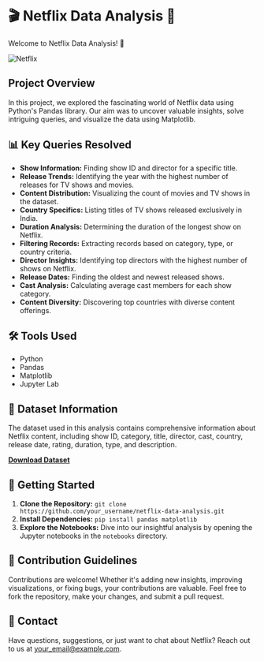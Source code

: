 # 🎬 Netflix Data Analysis 🍿

Welcome to Netflix Data Analysis! 🌟

![Netflix](https://media.giphy.com/media/8L0Pky6C83SzkzU55a/giphy.gif)

## Project Overview

In this project, we explored the fascinating world of Netflix data using Python's Pandas library. Our aim was to uncover valuable insights, solve intriguing queries, and visualize the data using Matplotlib.

## 📊 Key Queries Resolved

- **Show Information:** Finding show ID and director for a specific title.
- **Release Trends:** Identifying the year with the highest number of releases for TV shows and movies.
- **Content Distribution:** Visualizing the count of movies and TV shows in the dataset.
- **Country Specifics:** Listing titles of TV shows released exclusively in India.
- **Duration Analysis:** Determining the duration of the longest show on Netflix.
- **Filtering Records:** Extracting records based on category, type, or country criteria.
- **Director Insights:** Identifying top directors with the highest number of shows on Netflix.
- **Release Dates:** Finding the oldest and newest released shows.
- **Cast Analysis:** Calculating average cast members for each show category.
- **Content Diversity:** Discovering top countries with diverse content offerings.

## 🛠️ Tools Used

- Python
- Pandas
- Matplotlib
- Jupyter Lab

## 📄 Dataset Information

The dataset used in this analysis contains comprehensive information about Netflix content, including show ID, category, title, director, cast, country, release date, rating, duration, type, and description.

**[Download Dataset](https://www.kaggle.com/datasets/shivamb/netflix-shows)**

## 🚀 Getting Started

1. **Clone the Repository:** `git clone https://github.com/your_username/netflix-data-analysis.git`
2. **Install Dependencies:** `pip install pandas matplotlib`
3. **Explore the Notebooks:** Dive into our insightful analysis by opening the Jupyter notebooks in the `notebooks` directory.

## 🌟 Contribution Guidelines

Contributions are welcome! Whether it's adding new insights, improving visualizations, or fixing bugs, your contributions are valuable. Feel free to fork the repository, make your changes, and submit a pull request.

## 📧 Contact

Have questions, suggestions, or just want to chat about Netflix? Reach out to us at [your_email@example.com](mailto:your_email@example.com).

